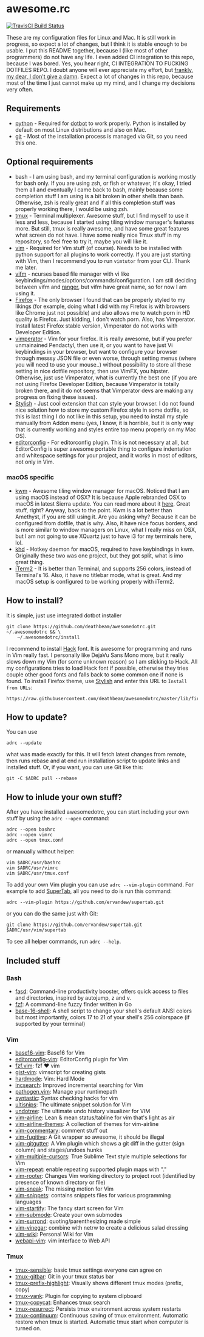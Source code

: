 # awesome.rc
[![TravisCI Build Status](https://api.travis-ci.org/deathbeam/awesomedotrc.svg?branch=master)](https://travis-ci.org/deathbeam/awesomedotrc)

These are my configuration files for Linux and Mac. It is still work in progress, so expect a lot of changes, but I think it is stable enough to be usable. I put this README together, because I (like most of other programmers) do not have any life. I even added CI integration to this repo, because I was bored. Yes, you hear right, CI INTEGRATION TO FUCKING DOTFILES REPO. I doubt anyone will ever appreciate my effort, but [frankly, my dear, I don't give a damn](https://en.wikipedia.org/wiki/Frankly,_my_dear,_I_don't_give_a_damn). Expect a lot of changes in this repo, because most of the time I just cannot make up my mind, and I change my decisions very often.

## Requirements

* [python](https://www.python.org/downloads/) - Required for [dotbot](https://github.com/anishathalye/dotbot) to work properly. Python is installed by default on most Linux distributions and also on Mac.
* [git](https://git-scm.com/book/en/v2/Getting-Started-Installing-Git) - Most of the installation process is managed via Git, so you need this one.

## Optional requirements

* bash - I am using bash, and my terminal configuration is working mostly for bash only. If you are using zsh, or fish or whatever, it's okay, I tried them all and eventually I came back to bash, mainly because some completion stuff I am using is a bit broken in other shells than bash. Otherwise, zsh is really great and if all this completion stuff was properly working there, I would be using zsh.
* [tmux](https://tmux.github.io/) - Terminal multiplexer. Awesome stuff, but I find myself to use it less and less, because I started using tiling window manager's features more. But still, tmux is really awesome, and have some great features what screen do not have. I have some really nice Tmux stuff in my repository, so feel free to try it, maybe you will like it.
* [vim](http://www.vim.org/download.php/) - Required for Vim stuff (of course). Needs to be installed with python support for all plugins to work correctly. If you are just starting with Vim, then I recommend you to run `vimtutor` from your CLI. Thank me later.
* [vifm](http://vifm.info/) - ncurses based file manager with vi like keybindings/modes/options/commands/configuration. I am still deciding between vifm and [ranger](http://nongnu.org/ranger/), but vifm have great name, so for now I am using it.
* [Firefox](https://www.mozilla.org/en-US/firefox/new/) - The only browser I found that can be properly styled to my likings (for example, doing what I did with my Firefox is with browsers like Chrome just not possible) and also allows me to watch porn in HD quality is Firefox. Just kidding, I don't watch porn. Also, has Vimperator. Install latest Firefox stable version, Vimperator do not works with Developer Edition.
* [vimperator](https://addons.mozilla.org/en-US/firefox/addon/vimperator/) - Vim for your firefox. It is really awesome, but if you prefer unmainained Pendactyl, then use it, or you want to have just Vi keybindings in your browser, but want to configure your browser through messsy JSON file or even worse, through setting menus (where you will need to use your mouse..) without possibility to store all these setting in nice dotfile repository, then use VimFX, you hipster. Otherwise, just use
  Vimperator, what is currently the best one (if you are not using Firefox Developer Edition, because Vimperator is totally broken there, and it do not seems that Vimperator devs are making any progress on fixing these issues).
* [Stylish](https://addons.mozilla.org/en-US/firefox/addon/stylish/) - Just cool extension that can style your browser. I do not found nice solution how to store my custom Firefox style in some dotfile, so this is last thing I do not like in this setup, you need to install my style manually from Addon menu (yes, I know, it is horrible, but it is only way that is currently working and styles entire top menu properly on my Mac OS).
* [editorconfig](https://github.com/editorconfig/editorconfig-core-c/blob/master/INSTALL.md) - For editorconfig plugin. This is not necessary at all, but EditorConfig is super awesome portable thing to configure indentation and whitespace settings for your project, and it works in most of editors, not only in Vim.

### macOS specific

* [kwm](https://github.com/koekeishiya/kwm) - Awesome tiling window manager for macOS. Noticed that I am using macOS instead of OSX? It is because Apple rebranded OSX to macOS in latest Sierra update. You can read more about it [here](https://techcrunch.com/2016/06/13/os-x-is-now-macos-and-gets-support-for-siri-auto-unlock-and-more/). Great stuff, right? Anyway, back to the point. Kwm is a lot better than Amethyst, if you are still using it. Are you asking why? Because it can be
  configured from dotfile, that is why. Also, it have nice focus borders, and is more similar to window managers on Linux, what I really miss on OSX, but I am not going to use XQuartz just to have i3 for my terminals here, lol.
* [khd](https://github.com/koekeishiya/khd) - Hotkey daemon for macOS, required to have keybindings in kwm. Originally these two was one project, but they got split, what is imo great thing.
* [iTerm2](http://iterm2.com/) - It is better than Terminal, and supports 256 colors, instead of Terminal's 16. Also, it have no titlebar mode, what is great. And my macOS setup is configured to be working properly with iTerm2.

## How to install?

It is simple, just use integrated dotbot installer

```shell
git clone https://github.com/deathbeam/awesomedotrc.git ~/.awesomedotrc && \
    ~/.awesomedotrc/install
```

I recommend to install [Hack](http://sourcefoundry.org/hack/) font. It is awesome for programming and runs in Vim really fast. I personally like DejaVu Sans Mono more, but it really slows down my Vim (for some unknown reason) so I am sticking to Hack. All my configurations tries to load Hack font if possible, otherwise they tries couple other good fonts and falls back to some common one if none is found.
To install Firefox theme, use [Stylish](https://addons.mozilla.org/en-US/firefox/addon/stylish/) and enter this URL to `Install from URLs`:

```
https://raw.githubusercontent.com/deathbeam/awesomedotrc/master/lib/firefox/firefox.css
```

## How to update?

You can use

```
adrc --update
```

what was made exactly for this. It will fetch latest changes from remote, then runs rebase and at end run installation script to update links and installed stuff. Or, if you want, you can use Git like this:


```shell
git -C $ADRC pull --rebase
```

## How to inlude your own stuff?

After you have installed awesomedotrc, you can start including your own stuff by using the `adrc --open` command:

```shell
adrc --open bashrc
adrc --open vimrc
adrc --open tmux.conf
```

or manually without helper:

```shell
vim $ADRC/usr/bashrc
vim $ADRC/usr/vimrc
vim $ADRC/usr/tmux.conf
```

To add your own Vim plugin you can use `adrc --vim-plugin` command. For example to add [SuperTab](https://github.com/ervandew/supertab), all you need to do is run this command:

```shell
adrc --vim-plugin https://github.com/ervandew/supertab.git
```

or you can do the same just with Git:

```shell
git clone https://github.com/ervandew/supertab.git $ADRC/usr/vim/supertab
```

To see all helper commands, run `adrc --help`.

## Included stuff

### Bash
 * [fasd](https://github.com/clvv/fasd): Command-line productivity booster, offers quick access to files and directories, inspired by autojump, z and v.
 * [fzf](https://github.com/junegunn/fzf): A command-line fuzzy finder written in Go
 * [base-16-shell](https://github.com/chriskempson/base16-shell): A shell script to change your shell's default ANSI colors but most importantly, colors 17 to 21 of your shell's 256 colorspace (if supported by your terminal)

### Vim
 * [base16-vim](https://github.com/chriskempson/base16-vim): Base16 for Vim
 * [editorconfig-vim](https://github.com/editorconfig/editorconfig-vim): EditorConfig plugin for Vim
 * [fzf.vim](https://github.com/junegunn/fzf.vim): fzf :heart: vim
 * [gist-vim](https://github.com/mattn/gist-vim): vimscript for creating gists
 * [hardmode](https://github.com/wikitopian/hardmode): Vim: Hard Mode
 * [incsearch](https://github.com/haya14busa/incsearch.vim): Improved incremental searching for Vim
 * [pathogen.vim](https://github.com/tpope/vim-pathogen): Manage your runtimepath
 * [syntastic](https://github.com/scrooloose/syntastic): Syntax checking hacks for vim
 * [ultisnips](https://github.com/SirVer/ultisnips): The ultimate snippet solution for Vim
 * [undotree](https://github.com/mbbill/undotree): The ultimate undo history visualizer for VIM
 * [vim-airline](https://github.com/vim-airline/vim-airline): Lean & mean status/tabline for vim that's light as air
 * [vim-airline-themes](https://github.com/vim-airline/vim-airline-themes): A collection of themes for vim-airline
 * [vim-commentary](https://github.com/tpope/vim-commentary): comment stuff out
 * [vim-fugitive](https://github.com/tpope/vim-fugitive): A Git wrapper so awesome, it should be illegal
 * [vim-gitgutter](https://github.com/airblade/vim-gitgutter): A Vim plugin which shows a git diff in the gutter (sign column) and stages/undoes hunks
 * [vim-multiple-cursors](https://github.com/terryma/vim-multiple-cursors): True Sublime Text style multiple selections for Vim
 * [vim-repeat](https://github.com/tpope/vim-repeat): enable repeating supported plugin maps with "."
 * [vim-rooter](https://github.com/airblade/vim-rooter): Changes Vim working directory to project root (identified by presence of known directory or file)
 * [vim-sneak](https://github.com/justinmk/vim-sneak): The missing motion for Vim
 * [vim-snippets](https://github.com/honza/vim-snippets): contains snippets files for various programming languages
 * [vim-startify](https://github.com/mhinz/vim-startify): The fancy start screen for Vim
 * [vim-submode](https://github.com/kana/vim-submode): Create your own submodes
 * [vim-surrond](https://github.com/tpope/vim-surround): quoting/parenthesizing made simple
 * [vim-vinegar](https://github.com/tpope/vim-vinegar): combine with netrw to create a delicious salad dressing
 * [vim-wiki](https://github.com/vimwiki/vimwiki): Personal Wiki for Vim
 * [webapi-vim](https://github.com/mattn/webapi-vim): vim interface to Web API

### Tmux
 * [tmux-sensible](https://github.com/tmux-plugins/tmux-sensible): basic tmux settings everyone can agree on
 * [tmux-gitbar](https://github.com/aurelien-rainone/tmux-gitbar): Git in your tmux status bar
 * [tmux-prefix-highlight](https://github.com/tmux-plugins/tmux-prefix-highlight): Visually shows different tmux modes (prefix, copy)
 * [tmux-yank](https://github.com/tmux-plugins/tmux-yank): Plugin for copying to system clipboard
 * [tmux-copycat](https://github.com/tmux-plugins/tmux-copycat): Enhances tmux search
 * [tmux-resurrect](https://github.com/tmux-plugins/tmux-resurrect): Persists tmux environment across system restarts
 * [tmux-continuum](https://github.com/tmux-plugins/tmux-continuum): Continuous saving of tmux environment. Automatic restore when tmux is started. Automatic tmux start when computer is turned on.

